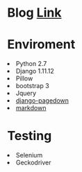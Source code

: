 # Blog <a href='http://35.183.2.124/index/'> Link</a>
<h1>Enviroment</h1>
<li>Python 2.7</li>
<li>Django 1.11.12</li>
<li>Pillow</li>
<li>bootstrap 3</li>
<li>Jquery</li>
<li><a href="https://github.com/timmyomahony/django-pagedown">django-pagedown</a></li>
<li><a href="https://cdnjs.com/libraries/marked">markdown</a></li>


<h1>Testing</h1>
<li>Selenium</li>
<li>Geckodriver</li>
